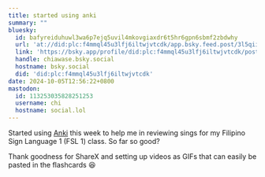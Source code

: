 ```yaml
---
title: started using anki
summary: ""
bluesky:
  id: bafyreiduhuwl3wa6p7ejq5uvil4mkovgiaxdr6t5hr6gpn6sbmf2zbdwhy
  url: 'at://did:plc:f4mmql45u3lfj6iltwjvtcdk/app.bsky.feed.post/3l5qii2z2ig2h'
  link: 'https://bsky.app/profile/did:plc:f4mmql45u3lfj6iltwjvtcdk/post/3l5qii2z2ig2h'
  handle: chiawase.bsky.social
  hostname: bsky.social
  did: 'did:plc:f4mmql45u3lfj6iltwjvtcdk'
date: 2024-10-05T12:56:22+0800
mastodon:
  id: 113253035828251253
  username: chi
  hostname: social.lol
---
```


Started using [Anki](https://apps.ankiweb.net/) this week to help me in reviewing sings for my Filipino Sign Language 1 (FSL 1) class. So far so good?

Thank goodness for ShareX and setting up videos as GIFs that can easily be pasted in the flashcards 😆
